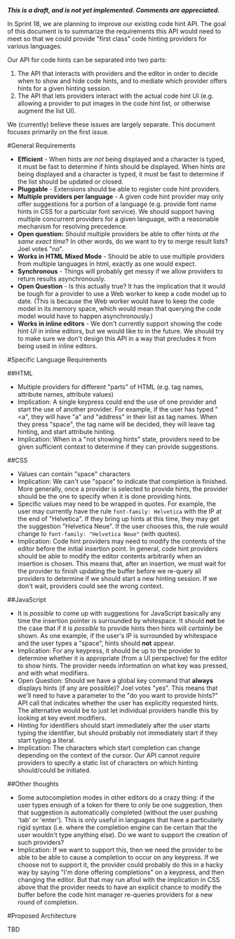 **_This is a draft, and is not yet implemented. Comments are appreciated._**

In Sprint 18, we are planning to improve our existing code hint API. The goal of this document is to summarize the requirements this API would need to meet so that we could provide "first class" code hinting providers for various languages.

Our API for code hints can be separated into two parts:

1. The API that interacts with providers and the editor in order to decide when to show and hide code hints, and to mediate which provider offers hints for a given hinting session.
2. The API that lets providers interact with the actual code hint UI (e.g. allowing a provider to put images in the code hint list, or otherwise augment the list UI).

We (currently) believe these issues are largely separate. This document focuses primarily on the first issue.

#General Requirements
* **Efficient** - When hints are _not_ being displayed and a character is typed, it must be fast to determine if hints should be displayed. When hints _are_ being displayed and a character is typed, it must be fast to determine if the list should be updated or closed.
* **Pluggable** - Extensions should be able to register code hint providers.
* **Multiple providers per language** - A given code hint provider may only offer suggestions for a portion of a language (e.g. provide font name hints in CSS for a particular font service). We should support having multiple concurrent providers for a given language, with a reasonable mechanism for resolving precedence.
 * **Open question:** Should multiple providers be able to offer hints _at the same exact time_? In other words, do we want to try to merge result lists? Joel votes "no".
* **Works in HTML Mixed Mode** - Should be able to use multiple providers from multiple languages in html, exactly as one would expect.
* **Synchronous** - Things will probably get messy if we allow providers to return results asynchronously.
 * **Open Question** - Is this actually true? It has the implication that it would be tough for a provider to use a Web worker to keep a code model up to date. (This is because the Web worker would have to keep the code model in its memory space, which would mean that querying the code model would have to happen asynchronously.) 
* **Works in inline editors** - We don't currently support showing the code hint *UI* in inline editors, but we would like to in the future. We should try to make sure we don't design this API in a way that precludes it from being used in inline editors.

#Specific Language Requirements

##HTML

* Multiple providers for different "parts" of HTML (e.g. tag names, attribute names, attribute values)
 * Implication: A single keypress could end the use of one provider and start the use of another provider. For example, if the user has typed "<a", they will have "a" and "address" in their list as tag names. When they press "space", the tag name will be decided, they will leave tag hinting, and start attribute hinting.
 * Implication: When in a "not showing hints" state, providers need to be given sufficient context to determine if they can provide suggestions.

##CSS

* Values can contain "space" characters
 * Implication: We can't use "space" to indicate that completion is finished. More generally, once a provider is selected to provide hints, the provider should be the one to specify when it is done providing hints.
* Specific values may need to be wrapped in quotes. For example, the user may currently have the rule ```font-family: Helvetica``` with the IP at the end of "Helvetica". If they bring up hints at this time, they may get the suggestion "Helvetica Neue". If the user chooses this, the rule would change to ```font-family: "Helvetica Neue"``` (with quotes).
 * Implication: Code hint providers may need to modify the contents of the editor before the initial insertion point. In general, code hint providers should be able to modify the editor contents arbitrarily when an insertion is chosen. This means that, after an insertion, we must wait for the provider to finish updating the buffer before we re-query all providers to determine if we should start a new hinting session. If we don't wait, providers could see the wrong context.

##JavaScript

* It is _possible_ to come up with suggestions for JavaScript basically any time the insertion pointer is surrounded by whitespace. It should **not** be the case that if it is _possible_ to provide hints then hints will _certainly_ be shown. As one example, if the user's IP is surrounded by whitespace and the user types a "space", hints should **not** appear.
 * Implication: For any keypress, it should be up to the provider to determine whether it is appropriate (from a UI perspective) for the editor to show hints. The provider needs information on what key was pressed, and with what modifiers.
 * Open Question: Should we have a global key command that **always** displays hints (if any are possible)? Joel votes "yes". This means that we'll need to have a parameter to the "do you want to provide hints?" API call that indicates whether the user has explicitly requested hints. The alternative would be to just let individual providers handle this by looking at key event modifiers.
* Hinting for identifiers should start immediately after the user starts typing the identifier, but should probably not immediately start if they start typing a literal.
 * Implication: The characters which start completion can change depending on the context of the cursor. Our API cannot _require_ providers to specify a static list of characters on which hinting should/could be initiated.

##Other thoughts
* Some autocompletion modes in other editors do a crazy thing: if the user types enough of a token for there to only be one suggestion, then that suggestion is automatically completed (without the user pushing 'tab' or 'enter'). This is only useful in languages that have a particularly rigid syntax (i.e. where the completion engine can be certain that the user wouldn't type anything else). Do we want to support the creation of such providers?
 * Implication: If we want to support this, then we need the provider to be able to be able to cause a completion to occur on any keypress. If we choose not to support it, the provider could probably do this in a hacky way by saying "I'm done offering completions" on a keypress, and then changing the editor. But that may run afoul with the implication in CSS above that the provider needs to have an explicit chance to modify the buffer before the code hint manager re-queries providers for a new round of completion. 

#Proposed Architecture

TBD

#